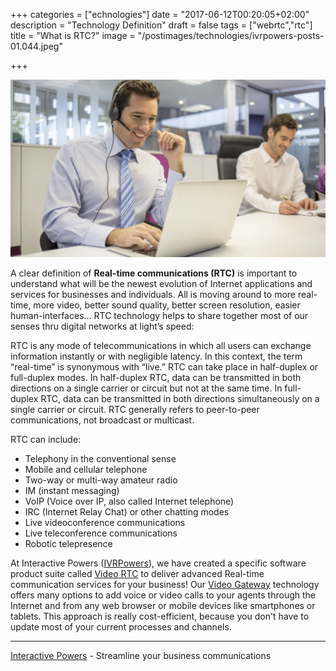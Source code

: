 +++
categories = ["echnologies"]
date = "2017-06-12T00:20:05+02:00"
description = "Technology Definition"
draft = false
tags = ["webrtc","rtc"]
title = "What is RTC?"
image = "/postimages/technologies/ivrpowers-posts-01.044.jpeg"

+++

![Lorem Ipsum](/postimages/technologies/ivrpowers-posts-01.044.jpeg)

A clear definition of **Real-time communications (RTC)** is important to understand what will be the newest evolution of Internet applications and services for businesses and individuals. All is moving around to more real-time, more video, better sound quality, better screen resolution, easier human-interfaces… RTC technology helps to share together most of our senses thru digital networks at light’s speed:

RTC is any mode of telecommunications in which all users can exchange information instantly or with negligible latency. In this context, the term “real-time” is synonymous with “live.” RTC can take place in half-duplex or full-duplex modes. In half-duplex RTC, data can be transmitted in both directions on a single carrier or circuit but not at the same time. In full-duplex RTC, data can be transmitted in both directions simultaneously on a single carrier or circuit. RTC generally refers to peer-to-peer communications, not broadcast or multicast.

RTC can include:

* Telephony in the conventional sense
* Mobile and cellular telephone
* Two-way or multi-way amateur radio
* IM (instant messaging)
* VoIP (Voice over IP, also called Internet telephone)
* IRC (Internet Relay Chat) or other chatting modes
* Live videoconference communications
* Live teleconference communications
* Robotic telepresence

At Interactive Powers ([IVRPowers](http://www.ivrpowers.com)), we have created a specific software product suite called [Video RTC](http://videortc.ivrpowers.com) to deliver advanced Real-time communication services for your business! Our [Video Gateway](http://www.ivrpowers.com/videortc/) technology offers many options to add voice or video calls to your agents through the Internet and from any web browser or mobile devices like smartphones or tablets. This approach is really cost-efficient, because you don't have to update most of your current processes and channels.

---
[Interactive Powers](http://www.ivrpowers.com/) - Streamline your business communications

